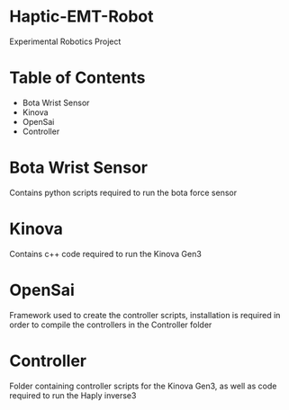 # Haptic-EMT-Robot
Experimental Robotics Project

# Table of Contents
* Bota Wrist Sensor
* Kinova
* OpenSai
* Controller

# Bota Wrist Sensor
Contains python scripts required to run the bota force sensor

# Kinova 
Contains c++ code required to run the Kinova Gen3

# OpenSai
Framework used to create the controller scripts, installation is required in order to compile the controllers in the Controller folder

# Controller
Folder containing controller scripts for the Kinova Gen3, as well as code required to run the Haply inverse3
